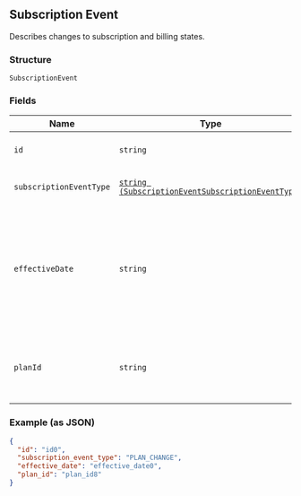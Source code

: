 ## Subscription Event

Describes changes to subscription and billing states.

### Structure

`SubscriptionEvent`

### Fields

| Name | Type | Description |
|  --- | --- | --- |
| `id` | `string` | The ID of the subscription event. |
| `subscriptionEventType` | [`string (SubscriptionEventSubscriptionEventType)`](/doc/models/subscription-event-subscription-event-type.md) | The possible subscription event types. |
| `effectiveDate` | `string` | The date, in YYYY-MM-DD format (for<br>example, 2013-01-15), when the subscription event went into effect. |
| `planId` | `string` | The ID of the subscription plan associated with the subscription. |

### Example (as JSON)

```json
{
  "id": "id0",
  "subscription_event_type": "PLAN_CHANGE",
  "effective_date": "effective_date0",
  "plan_id": "plan_id8"
}
```

